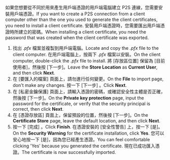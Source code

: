 <span data-ttu-id="2901d-101">如果您想要從不同於用來產生用戶端憑證的用戶端電腦建立 P2S 連線，您需要安裝用戶端憑證。</span><span class="sxs-lookup"><span data-stu-id="2901d-101">If you want to create a P2S connection from a client computer other than the one you used to generate the client certificates, you need to install a client certificate.</span></span> <span data-ttu-id="2901d-102">安裝用戶端憑證時，您需要匯出用戶端憑證時所建立的密碼。</span><span class="sxs-lookup"><span data-stu-id="2901d-102">When installing a client certificate, you need the password that was created when the client certificate was exported.</span></span>

1. <span data-ttu-id="2901d-103">找出 *.pfx* 檔案並複製到用戶端電腦。</span><span class="sxs-lookup"><span data-stu-id="2901d-103">Locate and copy the *.pfx* file to the client computer.</span></span> <span data-ttu-id="2901d-104">在用戶端電腦上，按兩下 *.pfx* 檔案以安裝。</span><span class="sxs-lookup"><span data-stu-id="2901d-104">On the client computer, double-click the *.pfx* file to install.</span></span> <span data-ttu-id="2901d-105">將 [存放區位置] 保留為 [目前使用者]，然後按 [下一步]。</span><span class="sxs-lookup"><span data-stu-id="2901d-105">Leave the **Store Location** as **Current User**, and then click **Next**.</span></span>
2. <span data-ttu-id="2901d-106">在 [要匯入的檔案]  頁面上，請勿進行任何變更。</span><span class="sxs-lookup"><span data-stu-id="2901d-106">On the **File** to import page, don't make any changes.</span></span> <span data-ttu-id="2901d-107">按一下 [下一步] 。</span><span class="sxs-lookup"><span data-stu-id="2901d-107">Click **Next**.</span></span>
3. <span data-ttu-id="2901d-108">在 [私密金鑰保護] 頁面上，請輸入憑證的密碼，或確認安全性主體是否正確，然後按 [下一步]。</span><span class="sxs-lookup"><span data-stu-id="2901d-108">On the **Private key protection** page, input the password for the certificate, or verify that the security principal is correct, then click **Next**.</span></span>
4. <span data-ttu-id="2901d-109">在 [憑證存放區] 頁面上，保留預設的位置，然後按 [下一步]。</span><span class="sxs-lookup"><span data-stu-id="2901d-109">On the **Certificate Store** page, leave the default location, and then click **Next**.</span></span>
5. <span data-ttu-id="2901d-110">按一下 [完成] 。</span><span class="sxs-lookup"><span data-stu-id="2901d-110">Click **Finish**.</span></span> <span data-ttu-id="2901d-111">在憑證安裝的 [安全性警告] 上，按一下 [是]。</span><span class="sxs-lookup"><span data-stu-id="2901d-111">On the **Security Warning** for the certificate installation, click **Yes**.</span></span> <span data-ttu-id="2901d-112">您可以安心地按一下 [是]，因為您已經產生憑證。</span><span class="sxs-lookup"><span data-stu-id="2901d-112">You can feel comfortable clicking 'Yes' because you generated the certificate.</span></span> <span data-ttu-id="2901d-113">現在已成功匯入憑證。</span><span class="sxs-lookup"><span data-stu-id="2901d-113">The certificate is now successfully imported.</span></span>